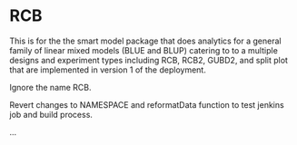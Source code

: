 # RCB

This is for the the smart model package that does analytics for a general family of linear mixed models (BLUE and BLUP) catering to to a multiple designs and experiment types including RCB, RCB2, GUBD2, and split plot that are implemented in version 1 of the deployment. 

Ignore the name RCB.

Revert changes to NAMESPACE and reformatData function to test jenkins job and build process.

...
